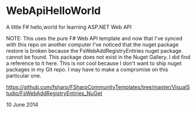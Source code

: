 WebApiHelloWorld
================

A little F# hello,world for learning ASP.NET Web API

NOTE: This uses the pure F# Web API template and now that I've synced
with this repo on another computer I've noticed that the nuget package
restore is broken because the FsWebAddRegistryEntiries nuget package 
cannot be found. This package does not exist in the Nuget Gallery. I
did find a reference to it here. This is not cool because I don't want
to ship nuget packages in my Git repo. I may have to make a compromise
on this particular one.

https://github.com/fsharp/FSharpCommunityTemplates/tree/master/VisualStudio/FsWebAddRegistryEntiries_NuGet

10 June 2014